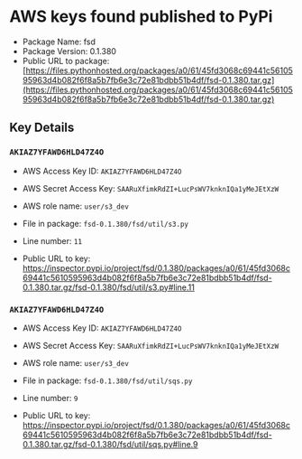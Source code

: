 # AWS keys found published to PyPi

* Package Name: fsd
* Package Version: 0.1.380
* Public URL to package: [https://files.pythonhosted.org/packages/a0/61/45fd3068c69441c5610595963d4b082f6f8a5b7fb6e3c72e81bdbb51b4df/fsd-0.1.380.tar.gz](https://files.pythonhosted.org/packages/a0/61/45fd3068c69441c5610595963d4b082f6f8a5b7fb6e3c72e81bdbb51b4df/fsd-0.1.380.tar.gz)

## Key Details

### `AKIAZ7YFAWD6HLD47Z4O`

* AWS Access Key ID: `AKIAZ7YFAWD6HLD47Z4O`
* AWS Secret Access Key: `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` 
* AWS role name: `user/s3_dev`
* File in package: `fsd-0.1.380/fsd/util/s3.py`
* Line number: `11`

* Public URL to key: https://inspector.pypi.io/project/fsd/0.1.380/packages/a0/61/45fd3068c69441c5610595963d4b082f6f8a5b7fb6e3c72e81bdbb51b4df/fsd-0.1.380.tar.gz/fsd-0.1.380/fsd/util/s3.py#line.11



### `AKIAZ7YFAWD6HLD47Z4O`

* AWS Access Key ID: `AKIAZ7YFAWD6HLD47Z4O`
* AWS Secret Access Key: `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` 
* AWS role name: `user/s3_dev`
* File in package: `fsd-0.1.380/fsd/util/sqs.py`
* Line number: `9`

* Public URL to key: https://inspector.pypi.io/project/fsd/0.1.380/packages/a0/61/45fd3068c69441c5610595963d4b082f6f8a5b7fb6e3c72e81bdbb51b4df/fsd-0.1.380.tar.gz/fsd-0.1.380/fsd/util/sqs.py#line.9


